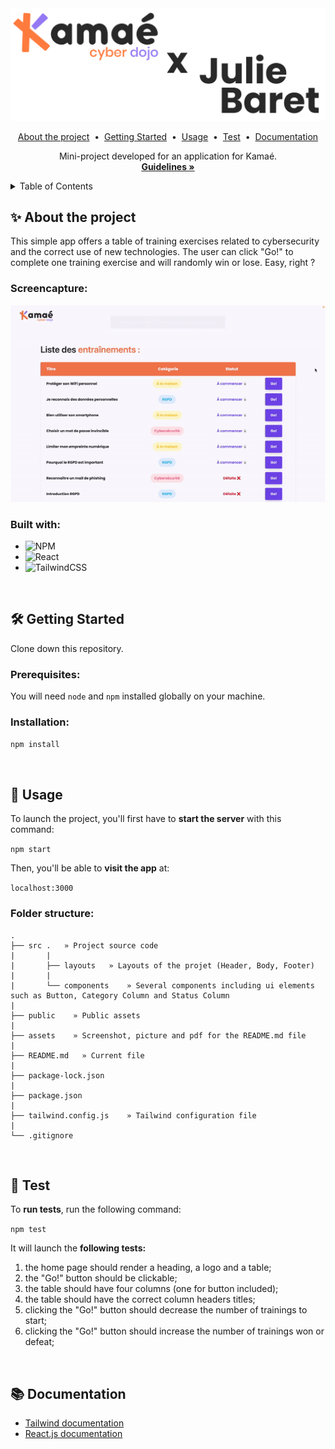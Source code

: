 <!-- HEADER -->
<div align="center">
  <img src="./assets/kamae-x-julie.png" alt="Logo" width="600">
  
  <p align="center">
  <a href="#about-the-project">About the project</a> &nbsp;&bull;&nbsp;
  <a href="#getting-started">Getting Started</a> &nbsp;&bull;&nbsp;
  <a href="#usage">Usage</a> &nbsp;&bull;&nbsp;
  <a href="#test">Test</a>  &nbsp;&bull;&nbsp;
  <a href="#documentation">Documentation</a>
  </p>

  <p align="center">
    Mini-project developed for an application for Kamaé.
    <br />
    <a href="./assets/kamae-mini-projet-dev.pdf"><strong>Guidelines »</strong></a>
  </p>
</div>

<!-- TABLE OF CONTENTS -->
<details>
  <summary>Table of Contents</summary>
  <ol>
    <li>
      <a href="#about-the-project">About The Project</a>
      <ul>
        <li><a href="#built-with">Built With</a></li>
      </ul>
    </li>
    <li>
      <a href="#getting-started">Getting Started</a>
      <ul>
        <li><a href="#prerequisites">Prerequisites</a></li>
        <li><a href="#installation">Installation</a></li>
      </ul>
    </li>
    <li><a href="#usage">Usage</a>
      <ul>
        <li><a href="#folder-structure">Folder structure</a></li>
      </ul>
    </li>
    <li><a href="#test">Test</a></li>
    <li><a href="#documentation">Documentation</a></li>
  </ol>
</details>

<!-- ABOUT THE PROJECT -->
## ✨ About the project
<p>
This simple app offers a table of training exercises related to cybersecurity and the correct use of new technologies. The user can click "Go!" to complete one training exercise and will randomly win or lose. Easy, right ?
</p>

### Screencapture:
<p align="center">
<img alt="app demo" src='./assets/kamae.gif')>
</p>

### Built with:
- ![NPM](https://img.shields.io/badge/NPM-%23000000.svg?style=for-the-badge&logo=npm&logoColor=white)
- ![React](https://img.shields.io/badge/react-%2320232a.svg?style=for-the-badge&logo=react&logoColor=%2361DAFB)
- ![TailwindCSS](https://img.shields.io/badge/tailwindcss-%2338B2AC.svg?style=for-the-badge&logo=tailwind-css&logoColor=white)
<br>

<!-- GETTING STARTED -->
## 🛠 Getting Started
Clone down this repository.

### Prerequisites:
You will need `node` and `npm` installed globally on your machine.  

### Installation:

`npm install` 
<p></p><br>

<!-- USAGE -->
## 🥋 Usage

To launch the project, you'll first have to __start the server__ with this command:

`npm start`  

Then, you'll be able to __visit the app__ at:

`localhost:3000`

### Folder structure:
```
.
├── src .   » Project source code
|       |
|       ├── layouts   » Layouts of the projet (Header, Body, Footer)
|       |
|       └── components    » Several components including ui elements such as Button, Category Column and Status Column
|       
├── public    » Public assets
|
├── assets    » Screenshot, picture and pdf for the README.md file
|
├── README.md   » Current file
|
├── package-lock.json
|
├── package.json
|
├── tailwind.config.js    » Tailwind configuration file
|
└── .gitignore
```
<br>

<!-- TEST -->
## 🧪 Test
To __run tests__, run the following command:

`npm test`  

It will launch the __following tests:__
1. the home page should render a heading, a logo and a table;
2. the "Go!" button should be clickable;
3. the table should have four columns (one for button included);
4. the table should have the correct column headers titles;
5. clicking the "Go!" button should decrease the number of trainings to start;
6. clicking the "Go!" button should increase the number of trainings won or defeat;

<br>

<!-- DOCUMENTATION -->
## 📚 Documentation
- [Tailwind documentation](https://tailwindcss.com/)
- [React.js documentation](https://beta.reactjs.org/)
